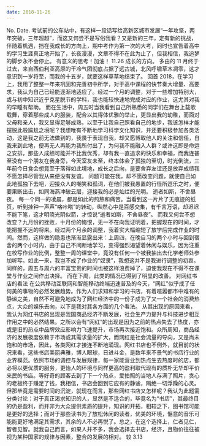 ```yaml
---
date: 2018-11-26
---
```


No.
Date.
考试前的公车站中，有这样一段话写给高新区城市发展“一年攻坚，两年突破，三年超越”，而这又何尝不是写俗我看？又是新的三年，定有新的挑战，伴随着机遇，挡在我成长的方向上，期中考作为第一次的大考，同时也宣告着高中的学习生涯真正地开始了，长夜漫漫，文章不得不在此为止了，但我相信，我追梦的脚步永不会停止。
有意义的思考！加油！
11.26
成长的方向。
多由的 11 月终于过去，来自西伯利亚高原的干冷气团彻底占据了远古城，北风呼啸草木凋零，这才意识到一岁将至，而我的十五岁，就要这样草草地结束了。
回首 2018，在学习上，我用了整整一年来巩固和完善初中所学，对于高中课程的快节奏大增量、高要求，我认为自己已经能逐渐地适应了。经过一个月的调整，对于一些增加特别大，或与初中知识近乎克星脱节的学科，我也能较快速地完成对应的作业，这尤其对我的早睡有帮助。
而在生活中，周五时当我看到自己所熟悉的同学们在舞台上载歌载舞，穿着那些成人的服装，配合以其得体优雅的举止，更显出我的幼稚，而面对父母和亲人，我又显得足够成熟，以至于让我自己照看自己的地步，我该怎样才能摆脱此般尴尬之境呢？我想唯有不断地学习科学文化知识，并还要积极参加各类活动，这是我之前无法做到的，我畏于表现自我，却又愿博取他人的关注和信任，自我来到此地，便再无人再能为我所付出了，为何我不能融入人群？或许这即是命运之安排，那些人成绩可能并不比我优秀，却有我一直追求的快乐和幸福，而我连甚至没有一个朋友在我身旁，今天室友未至，终本体会了孤独的至切，时光倒流，三年前今日食会想竟至于落得如此境地，成长之后向，是要舍弃友谊还是放弃成绩我不愿怎择尽管我从来便没有友谊。
问题可能在我，却不愿改变问题，就使自己如此地孤独下去吧，迎接众人的嘲笑和孤词，在他们被我愚置的行径所逗乐之时，便要果断出击，如同海燕冲破云层，迎接我的必是灿烂的光明。
逝者如斯，不舍昼夜。
每一个同一的凌晨，都是如此的煎熬和痛苦。当看到这一片片了无痕迹的纸页，听到挂钟一声声“咯咔嗒”的转动，纵然心中是百感交集，有千言万语，却迟迟不能下笔，这才明晓光阴似箭，才惊说“逝者如斯，不舍昼夜”。
而我又何尝不想改变？九月份的挫败，十月份的悔恨，无一不在向我证明着，把握现在的时间，才能把握不远的将来。经过两个月余的调整，我着实大幅缩短了放学后完成作业的时间。然而，这样做的隐患也渐渐显露出来：上周四，在晚自习的两个小时与回到宿舍的两个小时内，由于自己不间断地学习，变得强烈渴望着休闲与娱乐，因为注重在校写作业的比例，整整一周的课堂中，竟没有任何一个被我抽出去化学老师处参加听写。如此一来，我岂不成了作业的“奴隶”，我想这并不是我进行调整的初衷。同样的，周五与周六的丰富宝贵的时间也被这样浪费掉了，迫使我现在不得不在课堂与作业之间作出决择。
而在下周，此类的情况已得到了明显的改善。
对网红书店的看法
在公共移动互联网和智能移动终端迅速普及的今天，“网红”似乎成了任何美的事物的必然发展趋势。作为人们求知和学习的书店，有着喧嚣都市中难有的静谧之美，自然不可避免地成为了网红经济中的一份子成为了又一个社会的消费热点，大众的娱乐去向，以下是我对其各方面的几个看法。
从其出现的原因来看，我认为网红书店的出现是我国商品经济不断发展，社会生产力提升与科技进步相互作用之中的必然结果。之所以会有“网红”的出现是因为之前的热点失去了热度，亦或是旧的热点中品牌效应影响力飞速提升，市场再次接近饱和。众所周知，商品经济的发展极度依赖于市场或其需求量的扩大，而网红是社会流量的导向，又是尚未饱和的市场，因此，各类网红才接连不断地涌现。网红书店也不例外，就目前的状况来看，这些书店美丽典雅，博人眼球，日进斗金，是数年来不景气的书店行业的业界模范。依照市场的调控与发展规律，每一家能营业到热点生去热度时的店，都必将以更优质的服务，更怡人的环境与同样更高的盈利取代现有的质朴无华却平价来民的书店。等好奇的顾客去到了下一个热点，爱拍照的当地人存满了照片，贪心的老板终于赚足了钱，我相信，书店会回到它应有的静谧，隔绝一切浮躁的心灵。
但那毕竟是需要时间的沉淀，就现在而言，那些网红书店又怎样呢？我认为此题需分类讨论：对于真正渴求知识的人，显然是不适合的，毕竟名为“书店”，其最终目的仍是盈利，而并非为大众提供素质的提升，知识的开拓，相较之下，图书馆可能是更好的选择；而对于那些读书为了放松休闲的读者，优美的环境，惬意的音乐可能能更好地满足其需求，其余的人不必再悦了。总之，在这个选择上，仁者见仁，智者见智。就我自己而言，如果人并不多，我会选择去书店，经济，且物价往往被视为某种国家的规律与因素，整合的发展的相对。
较
3.13
